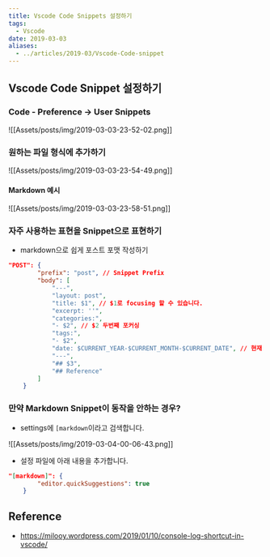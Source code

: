 ```yaml
---
title: Vscode Code Snippets 설정하기
tags:
  - Vscode
date: 2019-03-03
aliases: 
  - ../articles/2019-03/Vscode-Code-snippet
---
```


## Vscode Code Snippet 설정하기
### Code - Preference -> User Snippets
![[Assets/posts/img/2019-03-03-23-52-02.png]]


### 원하는 파일 형식에 추가하기
![[Assets/posts/img/2019-03-03-23-54-49.png]]

#### Markdown 예시
![[Assets/posts/img/2019-03-03-23-58-51.png]]

### 자주 사용하는 표현을 Snippet으로 표현하기
- markdown으로 쉽게 포스트 포맷 작성하기

```json
"POST": {
		"prefix": "post", // Snippet Prefix
		"body": [
			"---",
			"layout: post",
			"title: $1", // $1로 focusing 할 수 있습니다.
			"excerpt: ''",
			"categories:",
			"- $2", // $2 두번째 포커싱
			"tags:",
			"- $2",
			"date: $CURRENT_YEAR-$CURRENT_MONTH-$CURRENT_DATE", // 현재 시간 표현하기
			"---",
			"## $3",
			"## Reference"
		]
	}
```

### 만약 Markdown Snippet이 동작을 안하는 경우?
- settings에 `[markdown`이라고 검색합니다.

![[Assets/posts/img/2019-03-04-00-06-43.png]]

- 설정 파일에 아래 내용을 추가합니다.
```json
"[markdown]": {
		"editor.quickSuggestions": true
	}
```

## Reference
- <https://milooy.wordpress.com/2019/01/10/console-log-shortcut-in-vscode/>

